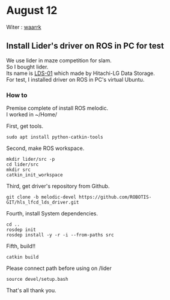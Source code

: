 # August 12
Witer : [waarrk](https://twitter.com/waarrk)

## Install Lider's driver on ROS in PC for test
We use lider in maze competition for slam.  
So I bought lider.  
Its name is [LDS-01](http://www.robotis.us/360-laser-distance-sensor-lds-01-lidar/) which made by Hitachi-LG Data Storage.  
For test, I installed driver on ROS in PC's virtual Ubuntu.  

### How to
Premise complete of install ROS melodic.  
I worked in ~/Home/  

First, get tools.
```
sudo apt install python-catkin-tools
```
Second, make ROS workspace.
```
mkdir lider/src -p
cd lider/src
mkdir src
catkin_init_workspace
```
Third, get driver's repository from Github.
```
git clone -b melodic-devel https://github.com/ROBOTIS-GIT/hls_lfcd_lds_driver.git
```
Fourth, install System dependencies.
```
cd ..
rosdep init
rosdep install -y -r -i --from-paths src
```
Fifth, build!!
```
catkin build
```

Please connect path before using on /lider
```
source devel/setup.bash
```

That's all thank you.
